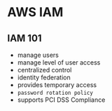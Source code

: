 # AWS IAM

## IAM 101
- manage users
- manage level of user access
- centralized control
- identity federation
- provides temporary access
- `password rotation policy`
- supports PCI DSS Compliance

